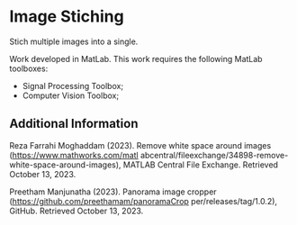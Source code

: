 # Image Stiching
Stich multiple images into a single.


Work developed in MatLab.
This work requires the following MatLab toolboxes:
- Signal Processing Toolbox;
- Computer Vision Toolbox;





## Additional Information
Reza Farrahi Moghaddam (2023). Remove white space around images (https://www.mathworks.com/matl
abcentral/fileexchange/34898-remove-white-space-around-images), MATLAB Central File Exchange.
Retrieved October 13, 2023.

Preetham Manjunatha (2023). Panorama image cropper (https://github.com/preethamam/panoramaCrop
per/releases/tag/1.0.2), GitHub. Retrieved October 13, 2023.

